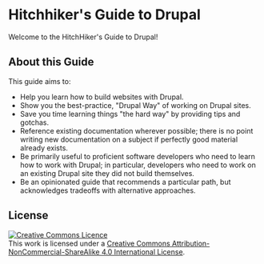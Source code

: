 # Hitchhiker's Guide to Drupal

Welcome to the HitchHiker's Guide to Drupal!

## About this Guide

This guide aims to:

* Help you learn how to build websites with Drupal.
* Show you the best-practice, "Drupal Way" of working on Drupal sites.
* Save you time learning things "the hard way" by providing tips and
  gotchas.
* Reference existing documentation wherever possible; there is no
  point writing new documentation on a subject if perfectly good
  material already exists.
* Be primarily useful to proficient software developers who need to
  learn how to work with Drupal; in particular, developers who need to
  work on an existing Drupal site they did not build themselves.
* Be an opinionated guide that recommends a particular path, but
  acknowledges tradeoffs with alternative approaches.

## License

<a rel="license" href="http://creativecommons.org/licenses/by-nc-sa/4.0/"><img alt="Creative Commons Licence" style="border-width:0" src="https://i.creativecommons.org/l/by-nc-sa/4.0/88x31.png" /></a><br />This work is licensed under a <a rel="license" href="http://creativecommons.org/licenses/by-nc-sa/4.0/">Creative Commons Attribution-NonCommercial-ShareAlike 4.0 International License</a>.
